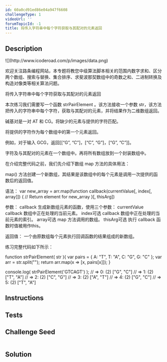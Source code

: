 ```yaml
---
id: 60a0cd91ed86e04a947f6608
challengeType: 1
videoUrl: ''
forumTopicId: -1
title: 将传入字符串中每个字符获取与其配对的元素返回
---
```


## Description
<section id='description'>
![](http://www.icoderoad.com/p/images/data.png)

欢迎关注路条编程网站，本专题将教您中级算法脚本相关的范围内数字求和、区分两个数组、搜索与替换、集合排序、求斐波那契数组中的奇数之和、二进制转换及构造对像类等相关算法问题。

将传入字符串中每个字符获取与其配对的元素返回

本次练习我们需要写一个函数 strPairElement 。该方法接收一个参数 str，该方法把传入的字符串中每个字符，获取与其配对的元素，并将结果作为二维数组返回。

碱基对是一对 AT 和 CG。将缺少的元素与提供的字符匹配。

将提供的字符作为每个数组中的第一个元素返回。

例如，对于输入 GCG，返回[[“G”, “C”]，[“C”, “G”]，[“G”, “C”]]。

字符及与其配对的元素在一个数组中。再将所有数组放到一个封装数组中。


在介绍完整代码之前，我们先介绍下数组 map 方法的具体用法： 

map() 方法创建一个新数组，其结果是该数组中的每个元素是调用一次提供的函数后的返回值。

语法：
var new_array = arr.map(function callback(currentValue[, index[, array]]) {
 // Return element for new_array 
}[, thisArg])

参数：
  callback
    生成新数组元素的函数，使用三个参数：
    currentValue
      callback 数组中正在处理的当前元素。
    index可选
      callback 数组中正在处理的当前元素的索引。
    array可选
      map 方法调用的数组。
  thisArg可选
    执行 callback 函数时值被用作this。

返回值：
一个由原数组每个元素执行回调函数的结果组成的新数组。

练习完整代码如下所示：

function strPairElement( str ){
  var pairs = {
    A: "T",
    T: "A",
    C: "G",
    G: "C"
  };
  var arr = str.split("");
  return arr.map(x => [x, pairs[x]]);
}

console.log( strPairElement('GTCAGT') );
// => 0: (2) ["G", "C"]
// => 1: (2) ["T", "A"]
// => 2: (2) ["C", "G"]
// => 3: (2) ["A", "T"]
// => 4: (2) ["G", "C"]
// => 5: (2) ["T", "A"]

</section>

## Instructions
<section id='instructions'>

</section>

## Tests
<section id='tests'>

</section>

## Challenge Seed
<section id='challengeSeed'>

<div id='js-seed'>

```js

```

</div>



</section>

## Solution
<section id='solution'>


</section>
